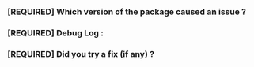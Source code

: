 <!-- DO NOT DELETE 
validate_template=true
template_path=.github/ISSUE_TEMPLATE/version_issues.md
-->

### [REQUIRED] Which version of the package caused an issue ? 



### [REQUIRED] Debug Log : 



### [REQUIRED] Did you try a fix (if any) ?



